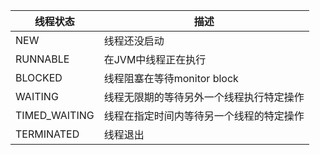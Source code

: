 

线程状态|描述
--|--
NEW | 线程还没启动
RUNNABLE | 在JVM中线程正在执行
BLOCKED | 线程阻塞在等待monitor block
WAITING | 线程无限期的等待另外一个线程执行特定操作
TIMED_WAITING | 线程在指定时间内等待另一个线程的特定操作
TERMINATED | 线程退出

